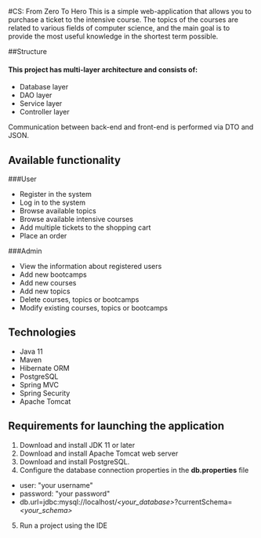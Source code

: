 #CS: From Zero To Hero
This is a simple web-application that allows you to purchase a ticket to the intensive course. The topics of the courses
are related to various fields of computer science, and the main goal is to provide the most useful knowledge in the shortest
term possible.

##Structure

#### This project has multi-layer architecture and consists of:
* Database layer
* DAO layer
* Service layer
* Controller layer

Communication between back-end and front-end is performed via DTO and JSON. 
## Available functionality

###User
* Register in the system
* Log in to the system
* Browse available topics
* Browse available intensive courses
* Add multiple tickets to the shopping cart
* Place an order

###Admin

* View the information about registered users
* Add new bootcamps
* Add new courses
* Add new topics
* Delete courses, topics or bootcamps
* Modify existing courses, topics or bootcamps

## Technologies

* Java 11
* Maven 
* Hibernate ORM
* PostgreSQL
* Spring MVC
* Spring Security
* Apache Tomcat

## Requirements for launching the application

1. Download and install JDK 11 or later
2. Download and install Apache Tomcat web server
3. Download and install PostgreSQL.
4. Configure the database connection properties in the **db.properties** file
* user: "your username"
* password: "your password"
* db.url=jdbc:mysql://localhost/*<your_database>*?currentSchema=*<your_schema>*
5. Run a project using the IDE